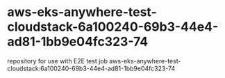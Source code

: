 # aws-eks-anywhere-test-cloudstack-6a100240-69b3-44e4-ad81-1bb9e04fc323-74
repository for use with E2E test job aws-eks-anywhere-test-cloudstack:6a100240-69b3-44e4-ad81-1bb9e04fc323-74

